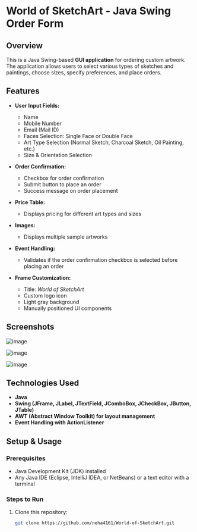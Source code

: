 # World of SketchArt - Java Swing Order Form

## Overview
This is a Java Swing-based **GUI application** for ordering custom artwork. The application allows users to select various types of sketches and paintings, choose sizes, specify preferences, and place orders.

## Features
- **User Input Fields:**
  - Name
  - Mobile Number
  - Email (Mail ID)
  - Faces Selection: Single Face or Double Face
  - Art Type Selection (Normal Sketch, Charcoal Sketch, Oil Painting, etc.)
  - Size & Orientation Selection

- **Order Confirmation:**
  - Checkbox for order confirmation
  - Submit button to place an order
  - Success message on order placement

- **Price Table:**
  - Displays pricing for different art types and sizes

- **Images:**
  - Displays multiple sample artworks

- **Event Handling:**
  - Validates if the order confirmation checkbox is selected before placing an order

- **Frame Customization:**
  - Title: *World of SketchArt*
  - Custom logo icon
  - Light gray background
  - Manually positioned UI components

## Screenshots


![image](https://github.com/user-attachments/assets/6d2b0a19-77cd-4b77-87e2-4902d3c75f13)

![image](https://github.com/user-attachments/assets/a2d9fb35-1eb3-4804-8558-7879df812ff5)

![image](https://github.com/user-attachments/assets/f86d8caf-b7e7-47ed-b069-c1612e1a153a)



## Technologies Used
- **Java**
- **Swing (JFrame, JLabel, JTextField, JComboBox, JCheckBox, JButton, JTable)**
- **AWT (Abstract Window Toolkit) for layout management**
- **Event Handling with ActionListener**

## Setup & Usage
### Prerequisites
- Java Development Kit (JDK) installed
- Any Java IDE (Eclipse, IntelliJ IDEA, or NetBeans) or a text editor with a terminal

### Steps to Run
1. Clone this repository:
   ```sh
   git clone https://github.com/neha4161/World-of-SketchArt.git
